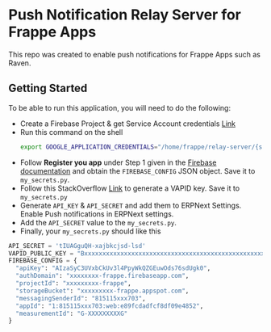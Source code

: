 # Push Notification Relay Server for Frappe Apps
This repo was created to enable push notifications for Frappe Apps such as Raven.

## Getting Started
To be able to run this application, you will need to do the following:

- Create a Firebase Project & get Service Account credentials [Link](https://sharma-vikashkr.medium.com/firebase-how-to-setup-a-firebase-service-account-836a70bb6646)
- Run this command on the shell
  ``` bash
  export GOOGLE_APPLICATION_CREDENTIALS="/home/frappe/relay-server/{service-account-file_name}.json"

  ```
- Follow **Register you app** under Step 1 given in the [Firebase documentation](https://firebase.google.com/docs/web/setup#register-app) and obtain the `FIREBASE_CONFIG` JSON object. Save it to `my_secrets.py`.
- Follow this StackOverflow [Link](https://stackoverflow.com/a/54996207) to generate a VAPID key. Save it to `my_secrets.py`
- Generate `API_KEY` & `API_SECRET` and add them to ERPNext Settings. Enable Push notifications in ERPNext settings.
- Add the `API_SECRET` value to the `my_secrets.py`.
- Finally, your `my_secrets.py` should like this
``` python
API_SECRET = 'tIUAGguQH-xajbkcjsd-lsd'
VAPID_PUBLIC_KEY = "Bxxxxxxxxxxxxxxxxxxxxxxxxxxxxxxxxxxxxxxxxxxxxxxxxxxxxxxxxxxxxxxxxxxxxxxxxx"
FIREBASE_CONFIG = {
  "apiKey": "AIzaSyC3UVxbCkUv3l4PpyWkQZGEuwOds76sdUgk0",
  "authDomain": "xxxxxxxx-frappe.firebaseapp.com",
  "projectId": "xxxxxxxxx-frappe",
  "storageBucket": "xxxxxxxxx-frappe.appspot.com",
  "messagingSenderId": "815115xxx703",
  "appId": "1:815115xxx703:web:e89fcdadfcf8df09e4852",
  "measurementId": "G-XXXXXXXXXG"
}
```
